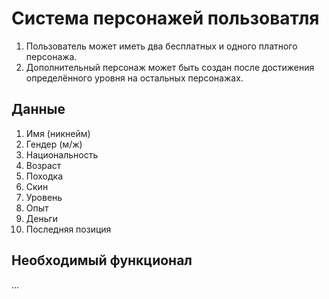 # Система персонажей пользоватля
1) Пользователь может иметь два бесплатных и одного платного персонажа.
2) Дополнительный персонаж может быть создан после достижения определённого уровня на остальных персонажах.

## Данные
1) Имя (никнейм)
2) Гендер (м/ж)
3) Национальность
4) Возраст
5) Походка
6) Скин
7) Уровень
8) Опыт
9) Деньги
10) Последняя позиция

## Необходимый функционал
...
